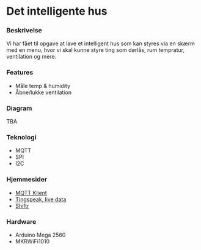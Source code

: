 
# Det intelligente hus

### Beskrivelse
Vi har fået til opgave at lave et intelligent hus som kan styres via en skærm med en menu, hvor vi skal kunne styre ting som dørlås, rum tempratur, ventilation og mere.

### Features
- Måle temp & humidity
- Åbne/lukke ventilation


### Diagram
TBA


### Teknologi
- MQTT
- SPI
- I2C


### Hjemmesider
- [MQTT Klient](https://mqttx.app/)
- [Tingspeak, live data](https://thingspeak.com/)
- [Shiftr](https://shiftr.io/)

### Hardware
- Arduino Mega 2560
- MKRWiFi1010
